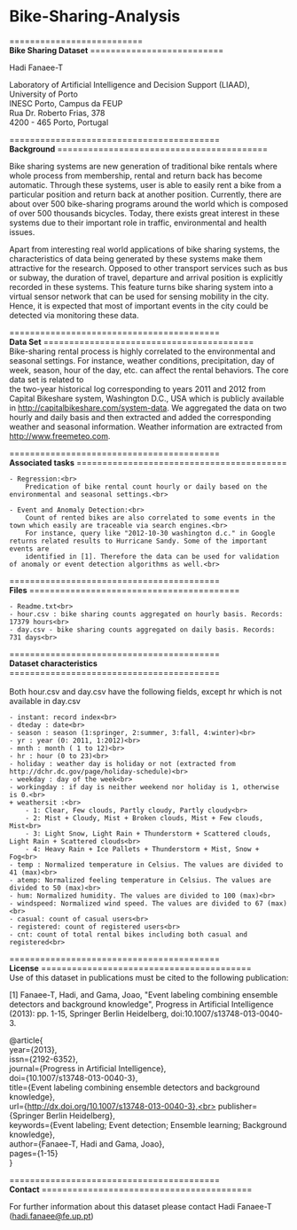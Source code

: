 # Bike-Sharing-Analysis
==========================<br>
**Bike Sharing Dataset**
==========================<br>

Hadi Fanaee-T<br>

Laboratory of Artificial Intelligence and Decision Support (LIAAD), University of Porto<br>
INESC Porto, Campus da FEUP<br>
Rua Dr. Roberto Frias, 378<br>
4200 - 465 Porto, Portugal<br>


=========================================<br>
**Background**
=========================================<br>

Bike sharing systems are new generation of traditional bike rentals where whole process from membership, rental and return 
back has become automatic. Through these systems, user is able to easily rent a bike from a particular position and return 
back at another position. Currently, there are about over 500 bike-sharing programs around the world which is composed of 
over 500 thousands bicycles. Today, there exists great interest in these systems due to their important role in traffic, 
environmental and health issues. 

Apart from interesting real world applications of bike sharing systems, the characteristics of data being generated by
these systems make them attractive for the research. Opposed to other transport services such as bus or subway, the duration
of travel, departure and arrival position is explicitly recorded in these systems. This feature turns bike sharing system into
a virtual sensor network that can be used for sensing mobility in the city. Hence, it is expected that most of important
events in the city could be detected via monitoring these data.

=========================================<br>
**Data Set**
=========================================<br>
Bike-sharing rental process is highly correlated to the environmental and seasonal settings. For instance, weather conditions,
precipitation, day of week, season, hour of the day, etc. can affect the rental behaviors. The core data set is related to  
the two-year historical log corresponding to years 2011 and 2012 from Capital Bikeshare system, Washington D.C., USA which is 
publicly available in http://capitalbikeshare.com/system-data. We aggregated the data on two hourly and daily basis and then 
extracted and added the corresponding weather and seasonal information. Weather information are extracted from http://www.freemeteo.com. 

=========================================<br>
**Associated tasks**
=========================================<br>

	- Regression:<br> 
		Predication of bike rental count hourly or daily based on the environmental and seasonal settings.<br>
	
	- Event and Anomaly Detection:<br>  
		Count of rented bikes are also correlated to some events in the town which easily are traceable via search engines.<br>
		For instance, query like "2012-10-30 washington d.c." in Google returns related results to Hurricane Sandy. Some of the important events are 
		identified in [1]. Therefore the data can be used for validation of anomaly or event detection algorithms as well.<br>


=========================================<br>
**Files**
=========================================<br>

	- Readme.txt<br>
	- hour.csv : bike sharing counts aggregated on hourly basis. Records: 17379 hours<br>
	- day.csv - bike sharing counts aggregated on daily basis. Records: 731 days<br>

	
=========================================<br>
**Dataset characteristics**
=========================================<br>	
Both hour.csv and day.csv have the following fields, except hr which is not available in day.csv<br>
	
	- instant: record index<br>
	- dteday : date<br>
	- season : season (1:springer, 2:summer, 3:fall, 4:winter)<br>
	- yr : year (0: 2011, 1:2012)<br>
	- mnth : month ( 1 to 12)<br>
	- hr : hour (0 to 23)<br>
	- holiday : weather day is holiday or not (extracted from http://dchr.dc.gov/page/holiday-schedule)<br>
	- weekday : day of the week<br>
	- workingday : if day is neither weekend nor holiday is 1, otherwise is 0.<br>
	+ weathersit :<br> 
		- 1: Clear, Few clouds, Partly cloudy, Partly cloudy<br>
		- 2: Mist + Cloudy, Mist + Broken clouds, Mist + Few clouds, Mist<br>
		- 3: Light Snow, Light Rain + Thunderstorm + Scattered clouds, Light Rain + Scattered clouds<br>
		- 4: Heavy Rain + Ice Pallets + Thunderstorm + Mist, Snow + Fog<br>
	- temp : Normalized temperature in Celsius. The values are divided to 41 (max)<br>
	- atemp: Normalized feeling temperature in Celsius. The values are divided to 50 (max)<br>
	- hum: Normalized humidity. The values are divided to 100 (max)<br>
	- windspeed: Normalized wind speed. The values are divided to 67 (max)<br>
	- casual: count of casual users<br>
	- registered: count of registered users<br>
	- cnt: count of total rental bikes including both casual and registered<br>
	
=========================================<br>
**License**
=========================================<br>
Use of this dataset in publications must be cited to the following publication:<br>

[1] Fanaee-T, Hadi, and Gama, Joao, "Event labeling combining ensemble detectors and background knowledge", Progress in Artificial Intelligence (2013): pp. 1-15, Springer Berlin Heidelberg, doi:10.1007/s13748-013-0040-3.<br>

@article{<br>
	year={2013},<br>
	issn={2192-6352},<br>
	journal={Progress in Artificial Intelligence},<br>
	doi={10.1007/s13748-013-0040-3},<br>
	title={Event labeling combining ensemble detectors and background knowledge},<br>
	url={http://dx.doi.org/10.1007/s13748-013-0040-3},<br>
	publisher={Springer Berlin Heidelberg},<br>
	keywords={Event labeling; Event detection; Ensemble learning; Background knowledge},<br>
	author={Fanaee-T, Hadi and Gama, Joao},<br>
	pages={1-15}<br>
}<br>

=========================================<br>
**Contact**
=========================================<br>
	
For further information about this dataset please contact Hadi Fanaee-T (hadi.fanaee@fe.up.pt)<br>

